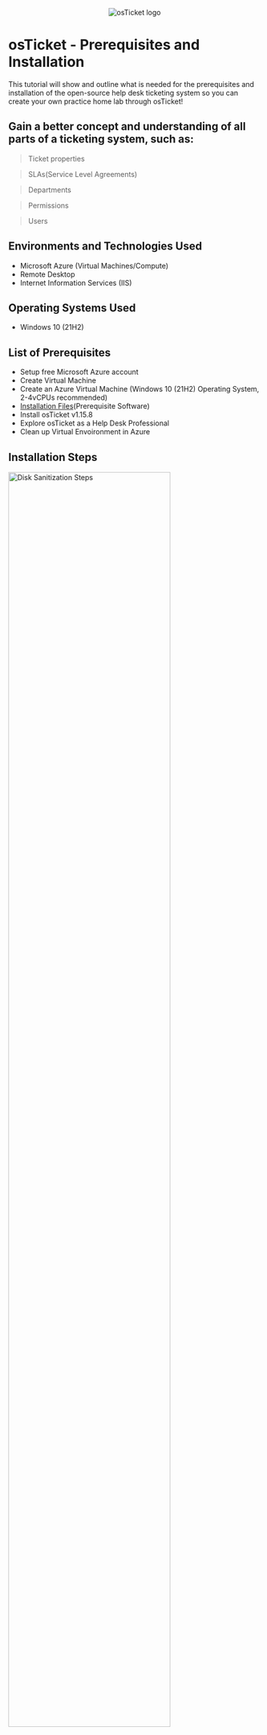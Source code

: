 <p align="center">
<img src="https://i.imgur.com/Clzj7Xs.png" alt="osTicket logo"/>
</p>

<h1>osTicket - Prerequisites and Installation</h1>
This tutorial will show and outline what is needed for the prerequisites and installation of the open-source help desk ticketing system so you can create your own practice home lab through osTicket!<br />


<h2>Gain a better concept and understanding of all parts of a ticketing system, such as:</h2>

>Ticket properties

>SLAs(Service Level Agreements)

>Departments

>Permissions

>Users


<h2>Environments and Technologies Used</h2>

- Microsoft Azure (Virtual Machines/Compute)
- Remote Desktop
- Internet Information Services (IIS)

<h2>Operating Systems Used </h2>

- Windows 10</b> (21H2)

<h2>List of Prerequisites</h2>

- Setup free Microsoft Azure account
- Create Virtual Machine
- Create an Azure Virtual Machine (Windows 10 (21H2) Operating System, 2-4vCPUs recommended)
- [Installation Files](https://drive.google.com/drive/u/1/folders/1APMfNyfNzcxZC6EzdaNfdZsUwxWYChf6)(Prerequisite Software)
- Install osTicket v1.15.8
- Explore osTicket as a Help Desk Professional
- Clean up Virtual Envoironment in Azure

<h2>Installation Steps</h2>

<p>
<img src="https://i.imgur.com/5wkcvnL.png" height="80%" width="80%" alt="Disk Sanitization Steps"/>
</p>
<p>
Text
</p>
<br />

<p>
<img src="https://i.imgur.com/HWichuS.png" height="80%" width="80%" alt="Disk Sanitization Steps"/>
</p>
<p>
Text
</p>
<br />

<p>
<img src="https://i.imgur.com/DJmEXEB.png" height="80%" width="80%" alt="Disk Sanitization Steps"/>
</p>
<p>
Text
</p>
<br />

<p>
<img src="https://i.imgur.com/DJmEXEB.png" height="80%" width="80%" alt="Disk Sanitization Steps"/>
</p>
<p>
Text
</p>
<br />

<p>
<img src="https://i.imgur.com/DJmEXEB.png" height="80%" width="80%" alt="Disk Sanitization Steps"/>
</p>
<p>
Text
</p>
<br />

<p>
<img src="https://i.imgur.com/DJmEXEB.png" height="80%" width="80%" alt="Disk Sanitization Steps"/>
</p>
<p>
Text
</p>
<br />

<p>
<img src="https://i.imgur.com/DJmEXEB.png" height="80%" width="80%" alt="Disk Sanitization Steps"/>
</p>
<p>
Text
</p>
<br />

<p>
<img src="https://i.imgur.com/DJmEXEB.png" height="80%" width="80%" alt="Disk Sanitization Steps"/>
</p>
<p>
Text
</p>
<br />

<p>
<img src="https://i.imgur.com/DJmEXEB.png" height="80%" width="80%" alt="Disk Sanitization Steps"/>
</p>
<p>
Text
</p>
<br />

<p>
<img src="https://i.imgur.com/DJmEXEB.png" height="80%" width="80%" alt="Disk Sanitization Steps"/>
</p>
<p>
Text
</p>
<br />

